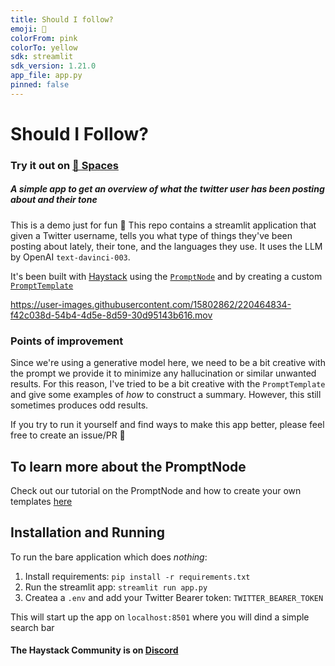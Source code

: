 ```yaml
---
title: Should I follow?
emoji: 🦄
colorFrom: pink
colorTo: yellow
sdk: streamlit
sdk_version: 1.21.0
app_file: app.py
pinned: false
---
```



# Should I Follow?

### Try it out on [🤗 Spaces](https://huggingface.co/spaces/deepset/should-i-follow)

##### A simple app to get an overview of what the twitter user has been posting about and their tone

This is a demo just for fun 🥳
This repo contains a streamlit application that given a Twitter username, tells you what type of things they've been posting about lately, their tone, and the languages they use. It uses the LLM by OpenAI `text-davinci-003`.

It's been built with [Haystack](https://haystack.deepset.ai) using the [`PromptNode`](https://docs.haystack.deepset.ai/docs/prompt_node) and by creating a custom [`PromptTemplate`](https://docs.haystack.deepset.ai/docs/prompt_node#templates)

https://user-images.githubusercontent.com/15802862/220464834-f42c038d-54b4-4d5e-8d59-30d95143b616.mov


### Points of improvement

Since we're using a generative model here, we need to be a bit creative with the prompt we provide it to minimize any hallucination or similar unwanted results. For this reason, I've tried to be a bit creative with the `PromptTemplate` and give some examples of _how_ to construct a summary. However, this still sometimes produces odd results.

If you try to run it yourself and find ways to make this app better, please feel free to create an issue/PR 🙌

## To learn more about the PromptNode

Check out our tutorial on the PromptNode and how to create your own templates [here](https://haystack.deepset.ai/tutorials/21_customizing_promptnode)

## Installation and Running
To run the bare application which does _nothing_:
1. Install requirements:
`pip install -r requirements.txt`
2. Run the streamlit app:
`streamlit run app.py`
3. Createa a `.env` and add your Twitter Bearer token:
`TWITTER_BEARER_TOKEN` 

This will start up the app on `localhost:8501` where you will dind a simple search bar

#### The Haystack Community is on [Discord](https://discord.com/invite/VBpFzsgRVF)
